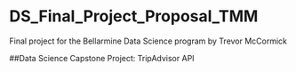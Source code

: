 # DS_Final_Project_Proposal_TMM
Final project for the Bellarmine Data Science program by Trevor McCormick

##Data Science Capstone Project: TripAdvisor API
